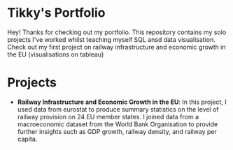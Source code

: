 # Tikky's Portfolio


Hey! Thanks for checking out my portfolio. This repository contains my solo projects I've worked whilst teaching myself SQL ansd data visualisation. Check out my first project on railway infrastructure and economic growth in the EU (visualisations on tableau)

# Projects
- **Railway Infrastructure and Economic Growth in the EU**: In this project, I used data from eurostat to produce summary statistics on the level of railway provision on 24 EU member states. I joined data from a macroeconomic dataset from the World Bank Organisation to provide further insights such as GDP growth, railway density, and railway per capita.
